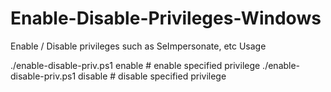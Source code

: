 # Enable-Disable-Privileges-Windows
Enable / Disable privileges such as SeImpersonate, etc
Usage 


./enable-disable-priv.ps1 enable <name-of-privilege> # enable specified privilege
./enable-disable-priv.ps1 disable <name-of-privilege> # disable specified privilege
